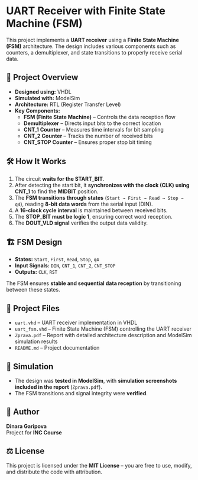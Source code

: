 # UART Receiver with Finite State Machine (FSM)

This project implements a **UART receiver** using a **Finite State Machine (FSM)** architecture. The design includes various components such as counters, a demultiplexer, and state transitions to properly receive serial data.

## 📌 Project Overview
- **Designed using:** VHDL
- **Simulated with:** ModelSim
- **Architecture:** RTL (Register Transfer Level)
- **Key Components:**
  - **FSM (Finite State Machine)** – Controls the data reception flow
  - **Demultiplexer** – Directs input bits to the correct location
  - **CNT_1 Counter** – Measures time intervals for bit sampling
  - **CNT_2 Counter** – Tracks the number of received bits
  - **CNT_STOP Counter** – Ensures proper stop bit timing

## 🛠 How It Works
1. The circuit **waits for the START_BIT**.
2. After detecting the start bit, it **synchronizes with the clock (CLK) using CNT_1** to find the **MIDBIT** position.
3. The **FSM transitions through states** (`Start → First → Read → Stop → q4`), reading **8-bit data words** from the serial input (DIN).
4. A **16-clock cycle interval** is maintained between received bits.
5. The **STOP_BIT must be logic 1**, ensuring correct word reception.
6. The **DOUT_VLD signal** verifies the output data validity.

## 🏗️ FSM Design
- **States:** `Start`, `First`, `Read`, `Stop`, `q4`
- **Input Signals:** `DIN`, `CNT_1`, `CNT_2`, `CNT_STOP`
- **Outputs:** `CLK`, `RST`

The FSM ensures **stable and sequential data reception** by transitioning between these states.

## 📁 Project Files
- `uart.vhd` – UART receiver implementation in VHDL
- `uart_fsm.vhd` – Finite State Machine (FSM) controlling the UART receiver
- `Zprava.pdf` – Report with detailed architecture description and ModelSim simulation results
- `README.md` – Project documentation

## 🚀 Simulation
- The design was **tested in ModelSim**, with **simulation screenshots included in the report** (`Zprava.pdf`).
- The FSM transitions and signal integrity were **verified**.

## 📝 Author
**Dinara Garipova**  
Project for **INC Course**  

## ⚖️ License
This project is licensed under the **MIT License** – you are free to use, modify, and distribute the code with attribution.
